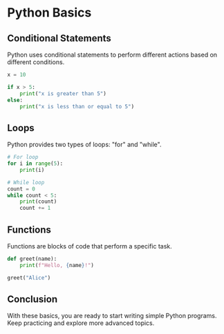 # Python Basics

## Conditional Statements

Python uses conditional statements to perform different actions based on different conditions.

```python
x = 10

if x > 5:
    print("x is greater than 5")
else:
    print("x is less than or equal to 5")
```
## Loops
Python provides two types of loops: "for" and "while".
```python
# For loop
for i in range(5):
    print(i)

# While loop
count = 0
while count < 5:
    print(count)
    count += 1
```
## Functions
Functions are blocks of code that perform a specific task.
```python
def greet(name):
    print(f"Hello, {name}!")

greet("Alice")
```
## Conclusion
With these basics, you are ready to start writing simple Python programs. Keep practicing and explore more advanced topics.

